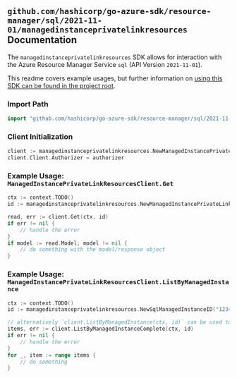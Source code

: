 
## `github.com/hashicorp/go-azure-sdk/resource-manager/sql/2021-11-01/managedinstanceprivatelinkresources` Documentation

The `managedinstanceprivatelinkresources` SDK allows for interaction with the Azure Resource Manager Service `sql` (API Version `2021-11-01`).

This readme covers example usages, but further information on [using this SDK can be found in the project root](https://github.com/hashicorp/go-azure-sdk/tree/main/docs).

### Import Path

```go
import "github.com/hashicorp/go-azure-sdk/resource-manager/sql/2021-11-01/managedinstanceprivatelinkresources"
```


### Client Initialization

```go
client := managedinstanceprivatelinkresources.NewManagedInstancePrivateLinkResourcesClientWithBaseURI("https://management.azure.com")
client.Client.Authorizer = authorizer
```


### Example Usage: `ManagedInstancePrivateLinkResourcesClient.Get`

```go
ctx := context.TODO()
id := managedinstanceprivatelinkresources.NewManagedInstancePrivateLinkResourceID("12345678-1234-9876-4563-123456789012", "example-resource-group", "managedInstanceValue", "privateLinkResourceValue")

read, err := client.Get(ctx, id)
if err != nil {
	// handle the error
}
if model := read.Model; model != nil {
	// do something with the model/response object
}
```


### Example Usage: `ManagedInstancePrivateLinkResourcesClient.ListByManagedInstance`

```go
ctx := context.TODO()
id := managedinstanceprivatelinkresources.NewSqlManagedInstanceID("12345678-1234-9876-4563-123456789012", "example-resource-group", "managedInstanceValue")

// alternatively `client.ListByManagedInstance(ctx, id)` can be used to do batched pagination
items, err := client.ListByManagedInstanceComplete(ctx, id)
if err != nil {
	// handle the error
}
for _, item := range items {
	// do something
}
```
